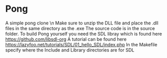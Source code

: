 # Pong
A simple pong clone \n
Make sure to unzip the DLL file and place the .dll files in the same directory as the .exe
The source code is in the source folder.
To build Pong yourself you need the SDL libray which is found here https://github.com/libsdl-org
A tutorial can be found here https://lazyfoo.net/tutorials/SDL/01_hello_SDL/index.php
In the Makefile specify where the Include and Library directories are for SDL

